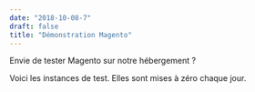 ```yaml
---
date: "2018-10-08-7"
draft: false
title: "Démonstration Magento"
---
```


Envie de tester Magento sur notre hébergement ?

Voici les instances de test. Elles sont mises à zéro chaque jour.